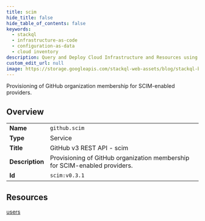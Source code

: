 ```yaml
---
title: scim
hide_title: false
hide_table_of_contents: false
keywords:
  - stackql
  - infrastructure-as-code
  - configuration-as-data
  - cloud inventory
description: Query and Deploy Cloud Infrastructure and Resources using SQL
custom_edit_url: null
image: https://storage.googleapis.com/stackql-web-assets/blog/stackql-blog-post-featured-image.png
---
```

Provisioning of GitHub organization membership for SCIM-enabled providers.  
    

## Overview
<table><tbody>
<tr><td><b>Name</b></td><td><code>github.scim</code></td></tr>
<tr><td><b>Type</b></td><td>Service</td></tr>
<tr><td><b>Title</b></td><td>GitHub v3 REST API - scim</td></tr>
<tr><td><b>Description</b></td><td>Provisioning of GitHub organization membership for SCIM-enabled providers.</td></tr>
<tr><td><b>Id</b></td><td><code>scim:v0.3.1</code></td></tr>
</tbody></table>

## Resources
<div class="row">
<div class="providerDocColumn">
<a href="/providers/github/scim/users/">users</a><br />
</div>
<div class="providerDocColumn">
</div>
</div>
